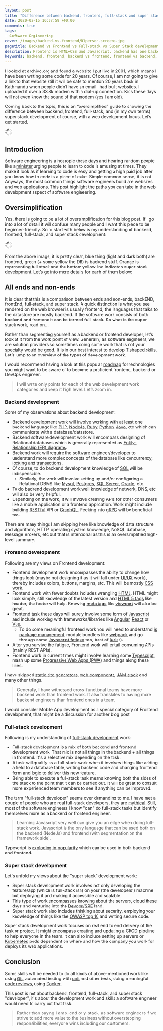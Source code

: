 ```yaml
---
layout: post
title: "Difference between backend, frontend, full-stack and super stack development"
date: 2020-02-15 16:37:59 +00:00
comments: true
tags: 
- Software Engineering
cover: /images/backend-vs-frontend/01person-screens.jpg
pagetitle: Backend vs Frontend vs Full-stack vs Super Stack development
description: Frontend is HTML+CSS and Javascript, backend has one backend language and database. Full stack is both, then what is Super stack development? Read more here.
keywords: backend, frontend, backend vs frontend, frontend vs backend, full stack, full stack development, super stack, super stack development
---
```

I looked at archive.org and found a website I put live in 2001, which means I have been writing some code for 20 years. Of course, I am not going to give a link to that website still it will be safe to mention 20 years back in Kathmandu when people didn’t have an email I had built websites. I uploaded it over a 33.8k modem with a dial-up connection. Kids these days will not even know the sound of that modem (yes I am old).

Coming back to the topic, this is an “oversimplified” guide to showing the difference between backend, frontend, full-stack, and (in my own terms) super stack development of course, with a web development focus. Let’s get started.

<img class="center" src="/images/generic/loading.gif" data-echo="/images/backend-vs-frontend/01person-screens.jpg" title="Backend vs Frontend vs Full-stack vs Super Stack development" alt="Difference between backend, frontend, full-stack and super stack development">

<!-- more -->

## Introduction

Software engineering is a hot topic these days and hearing random people like a [minister](https://thehill.com/changing-america/enrichment/education/476391-biden-tells-coal-miners-to-learn-to-code) urging people to learn to code is amusing at times. They make it look as if learning to code is easy and getting a high paid job after you know how to code is a piece of cake. Simple common sense, it is not. Anyways, the most common things software engineers build are websites and web applications. This post highlight the paths you can take in the web development aspect of software engineering.

## Oversimplification

Yes, there is going to be a lot of oversimplification for this blog post. If I go into a lot of detail it will confuse many people and I want this piece to be beginner-friendly. So to start with below is my understanding of backend, frontend, full-stack, and super stack development:

<img class="center" src="/images/generic/loading.gif" data-echo="/images/backend-vs-frontend/02backend-frontend.jpg" title="Backend, Frontend, Full-stack, and Super Stack oversimplified" alt="Backend, Frontend, Full-stack, and Super Stack oversimplified">

From the above image, it is pretty clear, blue thing (light and dark both) are frontend, green (+ some yellow the DB) is backend stuff. Orange is representing full stack and the bottom yellow line indicates super stack development. Let’s go into more details for each of them below:

## All ends and non-ends

It is clear that this is a comparison between ends and non-ends, backEND, frontEnd, full-stack, and super stack. A quick distinction is what you see rendered on the web browser is usually frontend, the languages that talks to the datastore are mostly backend. If the software work consists of both backend and frontend it can be termed full-stack. So what is the super stack work, read on...

Rather than segmenting yourself as a backend or frontend developer, let’s look at it from the work point of view. Generally, as software engineers, we are solution providers so sometimes doing some work that is not your specialty would be good. It is in our best interest to develop [T shaped skills](https://en.wikipedia.org/wiki/T-shaped_skills). Let’s jump to an overview of the types of development work.

I would recommend having a look at this popular [roadmap](https://github.com/kamranahmedse/developer-roadmap) for technologies you might want to be aware of to become a proficient frontend, backend or DevOps engineer.

> I will write only points for each of the web development work categories and keep it high level. Let’s zoom in.

### Backend development

Some of my observations about backend development:

* Backend development work will involve working with at least one backend language like [PHP](https://www.php.net/), [NodeJs](https://nodejs.org/en/), [Ruby](https://www.ruby-lang.org/en/), [Python](https://www.python.org/), [Java](https://www.java.com/en/), etc which can communicate with a database/datastore.
* Backend software development work will encompass designing of Relational databases which is generally represented as [Entity-Relationship (ER) diagrams](https://www.lucidchart.com/pages/er-diagrams).
* Backend work will require the software engineer/developer to understand more complex concepts of the database like concurrency, [locking](https://www.methodsandtools.com/archive/archive.php?id=83) and [transactions](https://vladmihalcea.com/a-beginners-guide-to-acid-and-database-transactions/).
* Of course, to do backend development knowledge of [SQL](https://www.khanacademy.org/computing/computer-programming/sql) will be indispensable.
  * Similarly, the work will involve setting up and/or configuring a Relational DBMS like [Mysql](https://www.mysql.com/), [Postgres](https://www.postgresql.org/), [SQL Server](https://www.microsoft.com/en-in/sql-server/), [Oracle](https://www.oracle.com/database/), etc.
* To do backend development work well knowledge of network, DNS, etc will also be very helpful.
* Depending on the work, it will involve creating APIs for other consumers like a mobile application or a frontend application. Work might include building [RESTful](https://www.mulesoft.com/resources/api/what-is-rest-api-design) API or [GraphQL](https://graphql.org/). Peeking into [gRPC](https://grpc.io/) will be beneficial too.

There are many things I am skipping here like knowledge of data structure and algorithms, HTTP, operating system knowledge, NoSQL database, Message Brokers, etc but that is intentional as this is an oversimplified high-level summary.

### Frontend development

Following are my views on Frontend development:

* Frontend development work encompasses the ability to change how things look (maybe not designing it as it will fall under [UI/UX](https://careerfoundry.com/en/blog/ux-design/the-difference-between-ux-and-ui-design-a-laymans-guide/) work), thereby includes colors, buttons, margins, etc. This will be mostly [CSS](https://developer.mozilla.org/en-US/docs/Web/CSS) work.
* Frontend work with fewer doubts includes wrangling [HTML](https://www.w3schools.com/html/). HTML might look simple, still knowledge of the latest version and [HTML 5 tags](https://www.htmlgoodies.com/tutorials/html5/new-tags-in-html5.html) like header, the footer will help. Knowing [meta tags](https://www.w3schools.com/tags/tag_meta.asp) like [viewport](https://www.w3schools.com/css/css_rwd_viewport.asp) will also be great.
* Frontend task these days will surely involve some form of [Javascript](https://developer.mozilla.org/en-US/docs/Web/JavaScript) and include working with frameworks/libraries like [Angular](https://angularjs.org/), [React](https://reactjs.org/) or [Vue](https://vuejs.org/).
  * To do some meaningful frontend work you will need to understand [js package management](https://www.freecodecamp.org/news/javascript-package-managers-101-9afd926add0a/), module bundlers like [webpack](https://webpack.js.org/) and go through some [Javascript fatigue](https://medium.com/@ericclemmons/javascript-fatigue-48d4011b6fc4) too, best of [luck](https://lucasfcosta.com/2017/07/17/The-Ultimate-Guide-to-JavaScript-Fatigue.html) :).
* After you survive the fatigue, Frontend work will entail consuming APIs (mainly REST APIs).
* Frontend work in current times might involve learning some [Typescript](https://www.typescriptlang.org/), mash up some [Progressive Web Apps (PWA)](https://web.dev/progressive-web-apps/) and things along these lines.

I have skipped [static site generators](https://www.staticgen.com/), [web components](https://developer.mozilla.org/en-US/docs/Web/Web_Components), [JAM stack](https://jamstack.org/) and many other things.

> Generally, I have witnessed cross-functional teams have more backend work than frontend work. It also translates to having more backend engineers than frontend ones in a team. 

I would consider Mobile App development as a special category of Frontend development, that might be a discussion for another blog post.

### Full-stack development

Following is my understanding of [full-stack development](https://skillcrush.com/blog/front-end-back-end-full-stack/) work:

* Full-stack development is a mix of both backend and frontend development work. That mix is not all things in the backend + all things in frontend. It's a selective mix depending on the task.
* A task will qualify as a full-stack work when it involves things like adding a field to a database table, writing backend code and changing frontend form and logic to deliver this new feature.
* Being able to execute a full-stack task means knowing both the sides of the stack to the point that it can be carried out. It will be great to consult more experienced team members to see if anything can be improved.

The term "full-stack developer" seems over demanding to me, I have met a couple of people who are real full-stack developers, they are [mythical](https://stackoverflow.blog/2019/10/17/imho-the-mythical-fullstack-engineer/). Still, most of the software engineers I know "can" do full-stack tasks but identify themselves more as a backend or frontend engineer.

> Learning Javascript very well can give you an edge when doing full-stack work. Javascript is the only language that can be used both on the backend (NodeJs) and frontend (with segmentation on the framework side).

Typescript is [exploding in popularity](https://redmonk.com/jgovernor/2019/05/07/typescriptexploding/) which can be used in both backend and frontend.

### Super stack development

 Let's unfold my views about the "super stack" development work:

* Super stack development work involves not only developing the feature/app (which is full-stack ish) on your (the developers') machine but deploying it and making it accessible and scalable.
* This type of work encompasses knowing about the servers, cloud these days and venturing into the [Devops](https://www.atlassian.com/devops)/[SRE](https://landing.google.com/sre/) land.
* Super stack work also includes thinking about security, employing your knowledge of things like the [OWASP top 10](https://owasp.org/www-project-top-ten/) and writing secure code.

Super stack development work focuses on real end to end delivery of the task or project. It might encompass creating and updating a CI/CD pipeline to help everyone in the team. It can also include setting up servers or [Kubernetes](https://kubernetes.io/) pods dependent on where and how the company you work for deploys its web applications.

## Conclusion

Some skills will be needed to do all kinds of above-mentioned work like using [Git](https://geshan.com.np/blog/2014/07/4-git-tips-beyond-basics/), automated testing with [unit](https://geshan.com.np/blog/2016/03/there-are-only-two-types-of-automated-software-tests/) and other tests, doing meaningful [code reviews](https://geshan.com.np/blog/2019/12/how-to-get-your-pull-request-pr-merged-quickly/), using [Docker](https://geshan.com.np/blog/2018/11/4-ways-docker-changed-the-way-software-engineers-work-in-past-half-decade/).

This post is not about backend, frontend, full-stack, and super stack "developer", it's about the development work and skills a software engineer would need to carry out that task.

> Rather than saying I am x-end or y-stack, as software engineers if we strive to add more value to the business without overstepping responsibilities, everyone wins including our customers.
